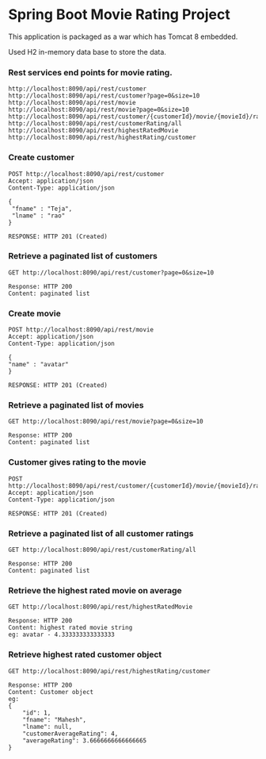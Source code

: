 # Spring Boot Movie Rating Project

This application is packaged as a war which has Tomcat 8 embedded.

Used H2 in-memory data base to store the data.

### Rest services end points for movie rating.

```
http://localhost:8090/api/rest/customer
http://localhost:8090/api/rest/customer?page=0&size=10
http://localhost:8090/api/rest/movie
http://localhost:8090/api/rest/movie?page=0&size=10
http://localhost:8090/api/rest/customer/{customerId}/movie/{movieId}/rate/{rating}
http://localhost:8090/api/rest/customerRating/all
http://localhost:8090/api/rest/highestRatedMovie
http://localhost:8090/api/rest/highestRating/customer
```

### Create customer

```
POST http://localhost:8090/api/rest/customer
Accept: application/json
Content-Type: application/json

{
 "fname" : "Teja",
 "lname" : "rao"
}

RESPONSE: HTTP 201 (Created)
```

### Retrieve a paginated list of customers

```
GET http://localhost:8090/api/rest/customer?page=0&size=10

Response: HTTP 200
Content: paginated list 
```

### Create movie

```
POST http://localhost:8090/api/rest/movie
Accept: application/json
Content-Type: application/json

{
"name" : "avatar"
}

RESPONSE: HTTP 201 (Created)
```

### Retrieve a paginated list of movies

```
GET http://localhost:8090/api/rest/movie?page=0&size=10

Response: HTTP 200
Content: paginated list 
```

### Customer gives rating to the movie

```
POST http://localhost:8090/api/rest/customer/{customerId}/movie/{movieId}/rate/{rating}
Accept: application/json
Content-Type: application/json

RESPONSE: HTTP 201 (Created)
```

### Retrieve a paginated list of all customer ratings

```
GET http://localhost:8090/api/rest/customerRating/all

Response: HTTP 200
Content: paginated list 
```

### Retrieve the highest rated movie on average

```
GET http://localhost:8090/api/rest/highestRatedMovie

Response: HTTP 200
Content: highest rated movie string 
eg: avatar - 4.333333333333333
```

### Retrieve highest rated customer object

```
GET http://localhost:8090/api/rest/highestRating/customer

Response: HTTP 200
Content: Customer object
eg:
{
    "id": 1,
    "fname": "Mahesh",
    "lname": null,
    "customerAverageRating": 4,
    "averageRating": 3.6666666666666665
} 
```



